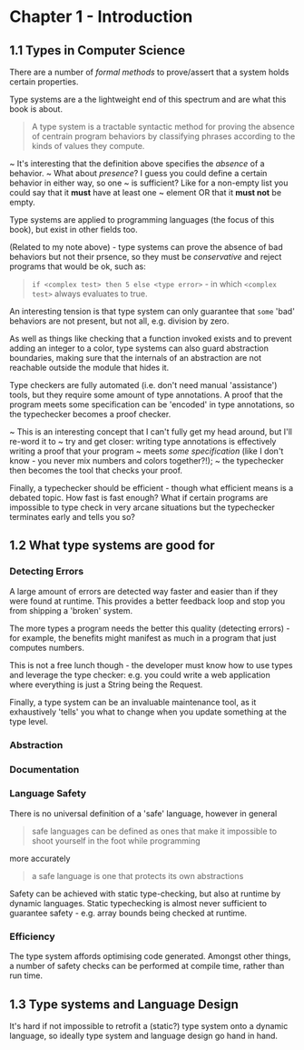 # Chapter 1 - Introduction

## 1.1 Types in Computer Science
There are a number of *formal methods* to prove/assert that a system holds
certain properties.

Type systems are a the lightweight end of this spectrum and are what this book is about.

> A type system is a tractable syntactic method for proving the absence of centrain
> program behaviors by classifying phrases according to the kinds of values they
> compute.

~ It's interesting that the definition above specifies the *absence* of a behavior.
~ What about *presence*? I guess you could define a certain behavior in either way, so one
~ is sufficient? Like for a non-empty list you could say that it **must** have at least one
~ element OR that it **must not** be empty.

Type systems are applied to programming languages (the focus of this book), but exist in other
fields too.

(Related to my note above) - type systems can prove the absence of bad behaviors but not their
prsence, so they must be *conservative* and reject programs that would be ok, such as:

> `if <complex test> then 5 else <type error>` - in which `<complex test>` always evaluates to true.

An interesting tension is that type system can only guarantee that `some` 'bad' behaviors are not
present, but not all, e.g. division by zero.

As well as things like checking that a function invoked exists and to prevent adding an integer to
a color, type systems can also guard abstraction boundaries, making sure that the internals of
an abstraction are not reachable outside the module that hides it.

Type checkers are fully automated (i.e. don't need manual 'assistance') tools, but they require
some amount of type annotations. A proof that the program meets some specification can be 'encoded'
in type annotations, so the typechecker becomes a proof checker.

~ This is an interesting concept that I can't fully get my head around, but I'll re-word it to
~ try and get closer: writing type annotations is effectively writing a proof that your program
~ meets *some specification* (like I don't know - you never mix numbers and colors together?!);
~ the typechecker then becomes the tool that checks your proof.

Finally, a typechecker should be efficient - though what efficient means is a debated topic.
How fast is fast enough? What if certain programs are impossible to type check in very arcane
situations but the typechecker terminates early and tells you so?

## 1.2 What type systems are good for
### Detecting Errors
A large amount of errors are detected way faster and easier than if they were found at runtime.
This provides a better feedback loop and stop you from shipping a 'broken' system.

The more types a program needs the better this quality (detecting errors) - for example, the benefits
might manifest as much in a program that just computes numbers.

This is not a free lunch though - the developer must know how to use types and leverage the type checker:
e.g. you could write a web application where everything is just a String being the Request.

Finally, a type system can be an invaluable maintenance tool, as it exhaustively 'tells' you what to
change when you update something at the type level.

### Abstraction
### Documentation
### Language Safety
There is no universal definition of a 'safe' language, however in general

> safe languages can be defined as ones that make it impossible to shoot yourself in the foot while
> programming

more accurately

> a safe language is one that protects its own abstractions

Safety can be achieved with static type-checking, but also at runtime by dynamic languages.
Static typechecking is almost never sufficient to guarantee safety - e.g. array bounds being checked
at runtime.

### Efficiency
The type system affords optimising code generated. Amongst other things, a number of safety checks
can be performed at compile time, rather than run time.

## 1.3 Type systems and Language Design
It's hard if not impossible to retrofit a (static?) type system onto a dynamic language, so ideally
type system and language design go hand in hand.



